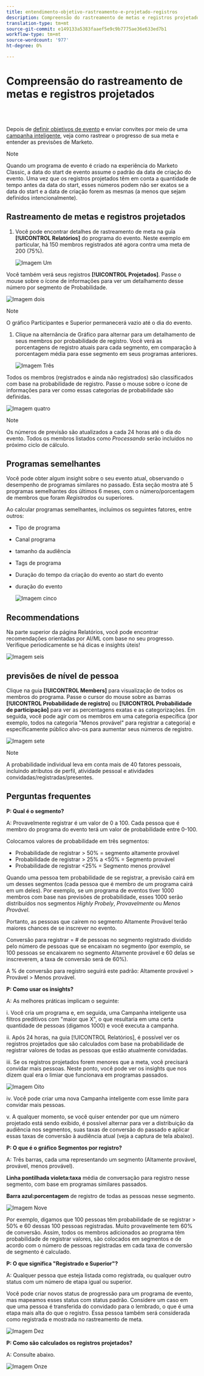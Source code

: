 ```yaml
---
title: entendimento-objetivo-rastreamento-e-projetado-registros
description: Compreensão do rastreamento de metas e registros projetados
translation-type: tm+mt
source-git-commit: e149133a5383faaef5e9c9b7775ae36e633ed7b1
workflow-type: tm+mt
source-wordcount: '977'
ht-degree: 0%

---
```



# Compreensão do rastreamento de metas e registros projetados

<br> 

Depois de [definir objetivos de evento](/help/sky/setting-event-goals.md) e enviar convites por meio de uma [campanha inteligente](/help/sky/create-a-smart-campaign.md), veja como rastrear o progresso de sua meta e entender as previsões de Marketo.

>[!NOTE]
>
>Quando um programa de evento é criado na experiência do Marketo Classic, a data do start de evento assume o padrão da data de criação do evento. Uma vez que os registros projetados têm em conta a quantidade de tempo antes da data do start, esses números podem não ser exatos se a data do start e a data de criação forem as mesmas (a menos que sejam definidos intencionalmente).

## Rastreamento de metas e registros projetados

1. Você pode encontrar detalhes de rastreamento de meta na guia **[!UICONTROL Relatórios]** do programa do evento. Neste exemplo em particular, há 150 membros registrados até agora contra uma meta de 200 (75%).

   ![Imagem Um](/help/sky/assets/predictive-audiences/understanding-goal-tracking-and-projected-registrations/understanding-goal-tracking-and-projected-registrations-1.png)

Você também verá seus registros **[!UICONTROL Projetados]**. Passe o mouse sobre o ícone de informações para ver um detalhamento desse número por segmento de Probabilidade.

![Imagem dois](/help/sky/assets/predictive-audiences/understanding-goal-tracking-and-projected-registrations/understanding-goal-tracking-and-projected-registrations-2.png)

>[!NOTE]
>
>O gráfico Participantes e Superior permanecerá vazio até o dia do evento.

1. Clique na alternância de Gráfico para alternar para um detalhamento de seus membros por probabilidade de registro. Você verá as porcentagens de registro atuais para cada segmento, em comparação à porcentagem média para esse segmento em seus programas anteriores.

   ![Imagem Três](/help/sky/assets/predictive-audiences/understanding-goal-tracking-and-projected-registrations/understanding-goal-tracking-and-projected-registrations-3.png)

Todos os membros (registrados e ainda não registrados) são classificados com base na probabilidade de registro. Passe o mouse sobre o ícone de informações para ver como essas categorias de probabilidade são definidas.

![Imagem quatro](/help/sky/assets/predictive-audiences/understanding-goal-tracking-and-projected-registrations/understanding-goal-tracking-and-projected-registrations-4.png)

>[!NOTE]
>
>Os números de previsão são atualizados a cada 24 horas até o dia do evento. Todos os membros listados como _Processando_ serão incluídos no próximo ciclo de cálculo.

## Programas semelhantes

Você pode obter algum insight sobre o seu evento atual, observando o desempenho de programas similares no passado. Esta seção mostra até 5 programas semelhantes dos últimos 6 meses, com o número/porcentagem de membros que foram _Registrados_ ou superiores.

Ao calcular programas semelhantes, incluímos os seguintes fatores, entre outros:

* Tipo de programa
* Canal programa
* tamanho da audiência
* Tags de programa
* Duração do tempo da criação do evento ao start do evento
* duração do evento

   ![Imagem cinco](/help/sky/assets/predictive-audiences/understanding-goal-tracking-and-projected-registrations/understanding-goal-tracking-and-projected-registrations-5.png)

## Recommendations

Na parte superior da página Relatórios, você pode encontrar recomendações orientadas por AI/ML com base no seu progresso. Verifique periodicamente se há dicas e insights úteis!

![Imagem seis](/help/sky/assets/predictive-audiences/understanding-goal-tracking-and-projected-registrations/understanding-goal-tracking-and-projected-registrations-6.png)

## previsões de nível de pessoa

Clique na guia **[!UICONTROL Members]** para visualização de todos os membros do programa. Passe o cursor do mouse sobre as barras **[!UICONTROL Probabilidade de registro]** ou **[!UICONTROL Probabilidade de participação]** para ver as percentagens exatas e as categorizações. Em seguida, você pode agir com os membros em uma categoria específica (por exemplo, todos na categoria &quot;Menos provável&quot; para registrar a categoria) e especificamente público alvo-os para aumentar seus números de registro.

![Imagem sete](/help/sky/assets/predictive-audiences/understanding-goal-tracking-and-projected-registrations/understanding-goal-tracking-and-projected-registrations-7.png)

>[!NOTE]
>
>A probabilidade individual leva em conta mais de 40 fatores pessoais, incluindo atributos de perfil, atividade pessoal e atividades convidadas/registradas/presentes.

## Perguntas frequentes

**P: Qual é o segmento?**

A: Provavelmente registrar é um valor de 0 a 100. Cada pessoa que é membro do programa do evento terá um valor de probabilidade entre 0-100.

Colocamos valores de probabilidade em três segmentos:

* Probabilidade de registrar > 50% = segmento altamente provável
* Probabilidade de registrar > 25% a &lt;50% = Segmento provável
* Probabilidade de registrar &lt;25% = Segmento menos provável

Quando uma pessoa tem probabilidade de se registrar, a previsão cairá em um desses segmentos (cada pessoa que é membro de um programa cairá em um deles). Por exemplo, se um programa de eventos tiver 1000 membros com base nas previsões de probabilidade, esses 1000 serão distribuídos nos segmentos _Highly Probely_, _Provavelmente_ ou _Menos Provável_.

Portanto, as pessoas que caírem no segmento Altamente Provável terão maiores chances de se inscrever no evento.

Conversão para registrar = # de pessoas no segmento registrado dividido pelo número de pessoas que se encaixam no segmento (por exemplo, se 100 pessoas se encaixarem no segmento Altamente provável e 60 delas se inscreverem, a taxa de conversão será de 60%).

A % de conversão para registro seguirá este padrão: Altamente provável > Provável > Menos provável.

**P: Como usar os insights?**

A: As melhores práticas implicam o seguinte:

i. Você cria um programa e, em seguida, uma Campanha inteligente usa filtros preditivos com &quot;maior que X&quot;, o que resultaria em uma certa quantidade de pessoas (digamos 1000) e você executa a campanha.

ii. Após 24 horas, na guia [!UICONTROL Relatórios], é possível ver os registros projetados que são calculados com base na probabilidade de registrar valores de todas as pessoas que estão atualmente convidadas.

iii. Se os registros projetados forem menores que a meta, você precisará convidar mais pessoas. Neste ponto, você pode ver os insights que nos dizem qual era o limiar que funcionava em programas passados.

![Imagem Oito](/help/sky/assets/predictive-audiences/understanding-goal-tracking-and-projected-registrations/understanding-goal-tracking-and-projected-registrations-8.png)

iv. Você pode criar uma nova Campanha inteligente com esse limite para convidar mais pessoas.

v. A qualquer momento, se você quiser entender por que um número projetado está sendo exibido, é possível alternar para ver a distribuição da audiência nos segmentos, suas taxas de conversão do passado e aplicar essas taxas de conversão à audiência atual (veja a captura de tela abaixo).

**P: O que é o gráfico Segmentos por registro?**

A: Três barras, cada uma representando um segmento (Altamente provável, provável, menos provável).

**Linha pontilhada violeta:taxa** média de conversação para registro nesse segmento, com base em programas similares passados.

**Barra azul:porcentagem** de registro de todas as pessoas nesse segmento.

![Imagem Nove](/help/sky/assets/predictive-audiences/understanding-goal-tracking-and-projected-registrations/understanding-goal-tracking-and-projected-registrations-9.png)

Por exemplo, digamos que 100 pessoas têm probabilidade de se registrar > 50% e 60 dessas 100 pessoas registradas. Muito provavelmente tem 60% de conversão. Assim, todos os membros adicionados ao programa têm probabilidade de registrar valores, são colocados em segmentos e de acordo com o número de pessoas registradas em cada taxa de conversão de segmento é calculado.

**P: O que significa &quot;Registrado e Superior&quot;?**

A: Qualquer pessoa que esteja listada como registrada, ou qualquer outro status com um número de etapa igual ou superior.

Você pode criar novos status de progressão para um programa de evento, mas mapeamos esses status com status padrão. Considere um caso em que uma pessoa é transferida do convidado para o lembrado, o que é uma etapa mais alta do que o registro. Essa pessoa também será considerada como registrada e mostrada no rastreamento de meta.

![Imagem Dez](/help/sky/assets/predictive-audiences/understanding-goal-tracking-and-projected-registrations/understanding-goal-tracking-and-projected-registrations-10.png)

**P: Como são calculados os registros projetados?**

A: Consulte abaixo.

![Imagem Onze](/help/sky/assets/predictive-audiences/understanding-goal-tracking-and-projected-registrations/understanding-goal-tracking-and-projected-registrations-11.png)
